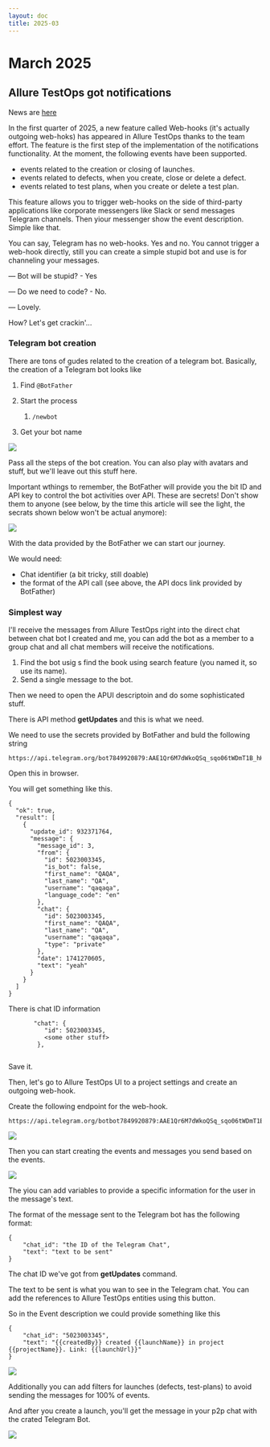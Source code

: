 ```yaml
---
layout: doc
title: 2025-03
---
```


# March 2025

## Allure TestOps got notifications

News are [here](https://docs.qameta.io/allure-testops/release-notes/#03-march-2025--allure-testops-2511)

In the first quarter of 2025, a new feature called Web-hooks (it's actually outgoing web-hoks) has appeared in Allure TestOps thanks to the team effort. The feature is the first step of the implementation of the notifications functionality. At the moment, the following events have been supported. 

- events related to the creation or closing of launches.
- events related to defects, when you create, close or delete a defect.
- events related to test plans, when you create or delete a test plan.

This feature allows you to trigger web-hooks on the side of third-party applications like corporate messengers like Slack or send messages Telegram channels. Then yiour messenger show the event description. Simple like that.

You can say, Telegram has no web-hooks. Yes and no. You cannot trigger a web-hook directly, still you can create a simple stupid bot and use is for channeling your messages.

— Bot will be stupid? - Yes

— Do we need to code? - No.

— Lovely.

How? Let's get crackin'...

### Telegram bot creation

There are tons of gudes related to the creation of a telegram bot. 
Basically, the creation of a Telegram bot looks like 
1. Find `@BotFather`
2. Start the process
   1. `/newbot`

3. Get your bot name

![](../public/tlg-botfather.png)

Pass all the steps of the bot creation. You can also play with avatars and stuff, but we'll leave out this stuff here.

Important wthings to remember, the BotFather will provide you the bit ID and API key to control the bot activities over API. These are secrets! Don't show them to anyone (see below, by the time this article will see the light, the secrats shown below won't be actual anymore):

![](../public/tlg-bot-secrets.png)

With the data provided by the BotFather we can start our journey.

We would need:

- Chat identifier (a bit tricky, still doable)
- the format of the API call (see above, the API docs link provided by BotFather)

### Simplest way

I'll receive the messages from Allure TestOps right into the direct chat between chat bot I created and me, you can add the bot as a member to a group chat and all chat members will receive the notifications.

1. Find the bot usig s find the book using search feature (you named it, so use its name).
2. Send a single message to the bot.

Then we need to open the APUI descriptoin and do some sophisticated stuff.

There is API method **getUpdates** and this is what we need.

We need to use the secrets provided by BotFather and buld the following string

```
https://api.telegram.org/bot7849920879:AAE1Qr6M7dWkoQSq_sqo06tWDmT1B_hHrBI/getUpdates
```

Open this in browser.

You will get something like this.

```
{
  "ok": true,
  "result": [
    {
      "update_id": 932371764,
      "message": {
        "message_id": 3,
        "from": {
          "id": 5023003345,
          "is_bot": false,
          "first_name": "QAQA",
          "last_name": "QA",
          "username": "qaqaqa",
          "language_code": "en"
        },
        "chat": {
          "id": 5023003345,
          "first_name": "QAQA",
          "last_name": "QA",
          "username": "qaqaqa",
          "type": "private"
        },
        "date": 1741270605,
        "text": "yeah"
      }
    }
  ]
}
```

There is chat ID information

```
       "chat": {
          "id": 5023003345,
          <some other stuff>
        },
 
```

Save it.

Then, let's go to Allure TestOps UI to a project settings and create an outgoing web-hook.

Create the following endpoint for the web-hook.

```
https://api.telegram.org/botbot7849920879:AAE1Qr6M7dWkoQSq_sqo06tWDmT1B_hHrBI/sendMessage
```

![](../public/ato-webhook-creation.png)

Then you can start creating the events and messages you send based on the events.

![](../public/ato-create-event.png)

The yiou can add variables to provide a specific information for the user in the message's text.

The format of the message sent to the Telegram bot has the following format:

```
{
    "chat_id": "the ID of the Telegram Chat",
    "text": "text to be sent"
}
```

The chat ID we've got from **getUpdates** command.

The text to be sent is what you wan to see in the Telegram chat. You can add the references to Allure TestOps entities using this button.

So in the Event description we could provide something like this

```
{
    "chat_id": "5023003345",
    "text": "{{createdBy}} created {{launchName}} in project  {{projectName}}. Link: {{launchUrl}}"
}
```

![](../public/ato-ready-event-desc.png)



Additionally you can add filters for launches (defects, test-plans) to avoid sending the messages for 100% of events.

And after you create a launch, you'll get the message in your p2p chat with the crated Telegram Bot.

![](../public/tlg-chat-message-from-ato.png)

